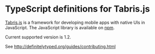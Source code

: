 # TypeScript definitions for Tabris.js

[Tabris.js](http://tabrisjs.com) is a framework for developing mobile apps with native UIs in JavaScript.
The JavaScript library is available on [npm](https://www.npmjs.com/package/tabris).

Current supported version is 1.2.

See http://definitelytyped.org/guides/contributing.html
